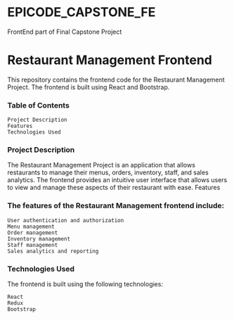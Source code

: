 # EPICODE_CAPSTONE_FE
FrontEnd part of Final Capstone Project


<h1>Restaurant Management Frontend</h1>

This repository contains the frontend code for the Restaurant Management Project. The frontend is built using React and Bootstrap.
<h3>Table of Contents</h3>

    Project Description
    Features
    Technologies Used


<h3>Project Description</h3>

The Restaurant Management Project is an application that allows restaurants to manage their menus, orders, inventory, staff, and sales analytics. The frontend provides an intuitive user interface that allows users to view and manage these aspects of their restaurant with ease.
Features

<h3>The features of the Restaurant Management frontend include:</h3>

    User authentication and authorization
    Menu management
    Order management
    Inventory management
    Staff management
    Sales analytics and reporting

<h3>Technologies Used</h3>

The frontend is built using the following technologies:

    React
    Redux
    Bootstrap

